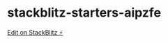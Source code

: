 # stackblitz-starters-aipzfe

[Edit on StackBlitz ⚡️](https://stackblitz.com/edit/stackblitz-starters-aipzfe)